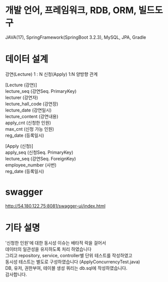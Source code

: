 # 개발 언어, 프레임워크, RDB, ORM, 빌드도구
JAVA(17), SpringFramework(SpringBoot 3.2.3), MySQL, JPA, Gradle

# 데이터 설계
강연(Lecture) 1 : N 신청(Apply)
1:N 양방향 관계

[Lecture (강연)]  
lecture_seq (강연Seq. PrimaryKey)  
lecturer (강연자)  
lecture_hall_code (강연장)  
lecture_date (강연일시)  
lecture_content (강연내용)  
apply_cnt (신청한 인원)  
max_cnt (신청 가능 인원)  
reg_date (등록일시)  


[Apply (신청)]  
apply_seq (신청Seq. PrimaryKey)  
lecture_seq (강연Seq. ForeignKey)  
employee_number (사번)  
reg_date (등록일시)

# swagger
<a href="http://54.180.122.75:8081/swagger-ui/index.html" target="_blank">http://54.180.122.75:8081/swagger-ui/index.html</a>

# 기타 설명
'신청한 인원'에 대한 동시성 이슈는 배타적 락을 걸어서  
데이터의 일관성을 유지하도록 처리 하였습니다  
그리고 repository, service, controller별 단위 테스트를 작성하였고  
동시성 테스트는 별도로 구성하였습니다 (ApplyConcurrencyTest.java)  
DB, 유저, 권한부여, 테이블 생성 쿼리는 db.sql에 작성하였습니다.  
감사합니다.
